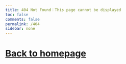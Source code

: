 ```yaml
---
title: 404 Not Found：This page cannot be displayed
toc: false
comments: false
permalink: /404
sidebar: none
---
```

# <a href ="https://hyperion.anbuchelva.in">Back to homepage</a>
